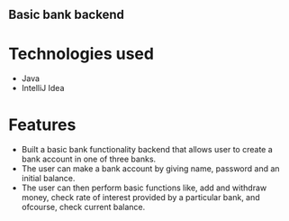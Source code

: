 ## Basic bank backend

# Technologies used 
- Java 
- IntelliJ Idea

# Features
- Built a basic bank functionality backend that allows user to create a bank account in one of three banks.
- The user can make a bank account by giving name, password and an initial balance.
- The user can then perform basic functions like, add and withdraw money, check rate of interest provided by a particular bank, and ofcourse, check current balance.
